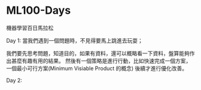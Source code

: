 # ML100-Days
機器學習百日馬拉松

Day 1: 當我們遇到一個問題時，不見得要馬上跳進去玩耍；
	
我們要先思考問題，知道目的，如果有資料，還可以概略看一下資料，盤算能夠作出甚麼有趣有用的結果。
然後有一個策略是進行行動，比如快速完成一個方案，一個最小可行方案(Minimum 
Visiable Product 的概念) 後續才進行優化改善。

Day 2: 
